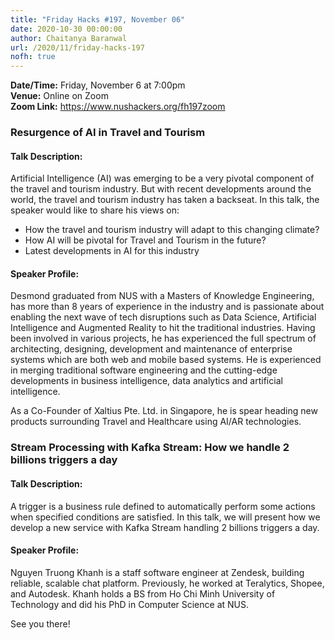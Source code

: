 ```yaml
---
title: "Friday Hacks #197, November 06"
date: 2020-10-30 00:00:00
author: Chaitanya Baranwal
url: /2020/11/friday-hacks-197
nofh: true
---
```


**Date/Time:** Friday, November 6 at 7:00pm<br />
**Venue:** Online on Zoom<br />
**Zoom Link:** <https://www.nushackers.org/fh197zoom>

### Resurgence of AI in Travel and Tourism 

#### Talk Description:

Artificial Intelligence (AI) was emerging to be a very pivotal component of the travel and tourism industry. But with recent developments around the world, the travel and tourism industry has taken a backseat. In this talk, the speaker would like to share his views on:
* How the travel and tourism industry will adapt to this changing climate?
* How AI will be pivotal for Travel and Tourism in the future?
* Latest developments in AI for this industry

#### Speaker Profile:

Desmond graduated from NUS with a Masters of Knowledge Engineering, has more than 8 years of experience in the industry and is passionate about enabling the next wave of tech disruptions such as Data Science, Artificial Intelligence and Augmented Reality to hit the traditional industries. Having been involved in various projects, he has experienced the full spectrum of architecting, designing, development and maintenance of enterprise systems which are both web and mobile based systems. He is experienced in merging traditional software engineering and the cutting-edge developments in business intelligence, data analytics and artificial intelligence. 

As a Co-Founder of Xaltius Pte. Ltd. in Singapore, he is spear heading new products surrounding Travel and Healthcare using AI/AR technologies.

### Stream Processing with Kafka Stream: How we handle 2 billions triggers a day

#### Talk Description:

A trigger is a business rule defined to automatically perform some actions when specified conditions are satisfied. In this talk, we will present how we develop a new service with Kafka Stream handling 2 billions triggers a day.

#### Speaker Profile:

Nguyen Truong Khanh is a staff software engineer at Zendesk, building reliable, scalable chat platform. Previously, he worked at Teralytics, Shopee, and Autodesk. Khanh holds a BS from Ho Chi Minh University of Technology and did his PhD in Computer Science at NUS.

See you there!
